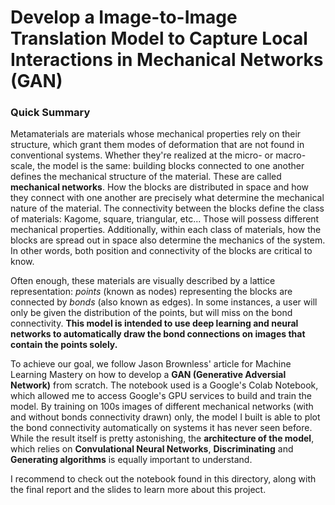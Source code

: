 # Develop a Image-to-Image Translation Model to Capture Local Interactions in Mechanical Networks (GAN)


### Quick Summary

Metamaterials are materials whose mechanical properties rely on their structure, which grant them modes of deformation that are not found in conventional systems. Whether they're realized at the micro- or macro-scale, the model is the same: building blocks connected to one another defines the mechanical structure of the material. These are called **mechanical networks**. How the blocks are distributed in space and how they connect with one another are precisely what determine the mechanical nature of the material. The connectivity between the blocks define the class of materials: Kagome, square, triangular, etc... Those will possess different mechanical properties. Additionally, within each class of materials, how the blocks are spread out in space also determine the mechanics of the system. In other words, both position and connectivity of the blocks are critical to know.

Often enough, these materials are visually described by a lattice representation: *points* (known as nodes) representing the blocks are connected by *bonds* (also known as edges). In some instances, a user will only be given the distribution of the points, but will miss on the bond connectivity. **This model is intended to use deep learning and neural networks to automatically draw the bond connections on images that contain the points solely.**

To achieve our goal, we follow Jason Brownless' article for Machine Learning Mastery on how to develop a **GAN (Generative Adversial Network)** from scratch. The notebook used is a Google's Colab Notebook, which allowed me to access Google's GPU services to build and train the model. By training on 100s images of different mechanical networks (with and without bonds connectivity drawn) only, the model I built is able to plot the bond connectivity automatically on systems it has never seen before. While the result itself is pretty astonishing, the **architecture of the model**, which relies on **Convulational Neural Networks**, **Discriminating** and **Generating algorithms** is equally important to understand.

I recommend to check out the notebook found in this directory, along with the final report and the slides to learn more about this project.

